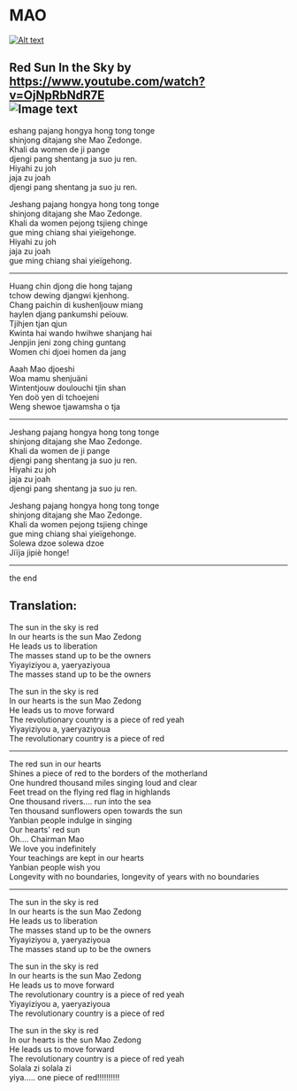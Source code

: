 # MAO  

[![Alt text](https://img.youtube.com/vi/configuroweb/0.jpg)](https://www.youtube.com/watch?v=configuroweb)

Red Sun In the Sky by https://www.youtube.com/watch?v=OjNpRbNdR7E  
![Image text](https://unherd.com/wp-content/uploads/2020/07/GettyImages-525273682.jpg)  
--------------

eshang pajang hongya hong tong tonge  
shinjong ditajang she Mao Zedonge.  
Khali da women de ji pange  
djengi pang shentang ja suo ju ren.  
Hiyahi zu joh  
jaja zu joah  
djengi pang shentang ja suo ju ren.  

Jeshang pajang hongya hong tong tonge  
shinjong ditajang she Mao Zedonge.  
Khali da women pejong tsjieng chinge  
gue ming chiang shai yieïgehonge.  
Hiyahi zu joh  
jaja zu joah  
gue ming chiang shai yieïgehong.  

--------------

Huang chin djong die hong tajang  
tchow dewing djangwi kjenhong.  
Chang paichin di kushenljouw miang  
haylen djang pankumshi peïouw.  
Tjihjen tjan qjun  
Kwinta hai wando hwihwe shanjang hai  
Jenpjin jeni zong ching guntang  
Women chi djoei homen da jang  

Aaah Mao djoeshi  
Woa mamu shenjuäni   
Wintentjouw doulouchi tjin shan     
Yen doö yen di tchoejeni  
Weng shewoe tjawamsha o tja  

--------------

Jeshang pajang hongya hong tong tonge  
shinjong ditajang she Mao Zedonge.  
Khali da women de ji pange  
djengi pang shentang ja suo ju ren.  
Hiyahi zu joh  
jaja zu joah  
djengi pang shentang ja suo ju ren.  

Jeshang pajang hongya hong tong tonge  
shinjong ditajang she Mao Zedonge.  
Khali da women pejong tsjieng chinge  
gue ming chiang shai yieïgehonge.  
Solewa dzoe solewa dzoe  
Jiïja jipiè honge!  

-----------------

the end  

Translation:
-------------

The sun in the sky is red  
In our hearts is the sun Mao Zedong  
He leads us to liberation  
The masses stand up to be the owners  
Yiyayiziyou a, yaeryaziyoua  
The masses stand up to be the owners  

The sun in the sky is red  
In our hearts is the sun Mao Zedong  
He leads us to move forward  
The revolutionary country is a piece of red yeah  
Yiyayiziyou a, yaeryaziyoua  
The revolutionary country is a piece of red  

--------------

The red sun in our hearts  
Shines a piece of red to the borders of the motherland  
One hundred thousand miles singing loud and clear  
Feet tread on the flying red flag in highlands  
One thousand rivers.... run into the sea  
Ten thousand sunflowers open towards the sun  
Yanbian people indulge in singing  
Our hearts' red sun  
Oh.... Chairman Mao  
We love you indefinitely  
Your teachings are kept in our hearts  
Yanbian people wish you  
Longevity with no boundaries, longevity of years with no boundaries  

--------------

The sun in the sky is red  
In our hearts is the sun Mao Zedong  
He leads us to liberation  
The masses stand up to be the owners  
Yiyayiziyou a, yaeryaziyoua  
The masses stand up to be the owners  

The sun in the sky is red  
In our hearts is the sun Mao Zedong  
He leads us to move forward  
The revolutionary country is a piece of red yeah  
Yiyayiziyou a, yaeryaziyoua  
The revolutionary country is a piece of red  

The sun in the sky is red  
In our hearts is the sun Mao Zedong  
He leads us to move forward  
The revolutionary country is a piece of red yeah  
Solala zi solala zi  
yiya..... one piece of red!!!!!!!!!!  
